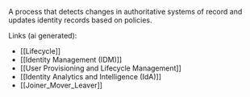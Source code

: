 A process that detects changes in authoritative systems of record and updates identity records based on policies.

Links (ai generated):
 - [[Lifecycle]]
 - [[Identity Management (IDM)]]
 - [[User Provisioning and Lifecycle Management]]
 - [[Identity Analytics and Intelligence (IdA)]]
 - [[Joiner_Mover_Leaver]]
